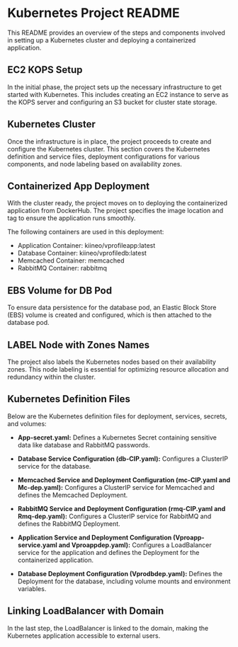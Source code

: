 # Kubernetes Project README

This README provides an overview of the steps and components involved in setting up a Kubernetes cluster and deploying a containerized application.

## EC2 KOPS Setup

In the initial phase, the project sets up the necessary infrastructure to get started with Kubernetes. This includes creating an EC2 instance to serve as the KOPS server and configuring an S3 bucket for cluster state storage.

## Kubernetes Cluster

Once the infrastructure is in place, the project proceeds to create and configure the Kubernetes cluster. This section covers the Kubernetes definition and service files, deployment configurations for various components, and node labeling based on availability zones.

## Containerized App Deployment

With the cluster ready, the project moves on to deploying the containerized application from DockerHub. The project specifies the image location and tag to ensure the application runs smoothly.

The following containers are used in this deployment:

- Application Container: kiineo/vprofileapp:latest
- Database Container: kiineo/vprofiledb:latest
- Memcached Container: memcached
- RabbitMQ Container: rabbitmq

## EBS Volume for DB Pod

To ensure data persistence for the database pod, an Elastic Block Store (EBS) volume is created and configured, which is then attached to the database pod.

## LABEL Node with Zones Names

The project also labels the Kubernetes nodes based on their availability zones. This node labeling is essential for optimizing resource allocation and redundancy within the cluster.

## Kubernetes Definition Files

Below are the Kubernetes definition files for deployment, services, secrets, and volumes:

- **App-secret.yaml:** Defines a Kubernetes Secret containing sensitive data like database and RabbitMQ passwords.

- **Database Service Configuration (db-CIP.yaml):** Configures a ClusterIP service for the database.

- **Memcached Service and Deployment Configuration (mc-CIP.yaml and Mc-dep.yaml):** Configures a ClusterIP service for Memcached and defines the Memcached Deployment.

- **RabbitMQ Service and Deployment Configuration (rmq-CIP.yaml and Rmq-dep.yaml):** Configures a ClusterIP service for RabbitMQ and defines the RabbitMQ Deployment.

- **Application Service and Deployment Configuration (Vproapp-service.yaml and Vproappdep.yaml):** Configures a LoadBalancer service for the application and defines the Deployment for the containerized application.

- **Database Deployment Configuration (Vprodbdep.yaml):** Defines the Deployment for the database, including volume mounts and environment variables.

## Linking LoadBalancer with Domain

In the last step, the LoadBalancer is linked to the domain, making the Kubernetes application accessible to external users.
